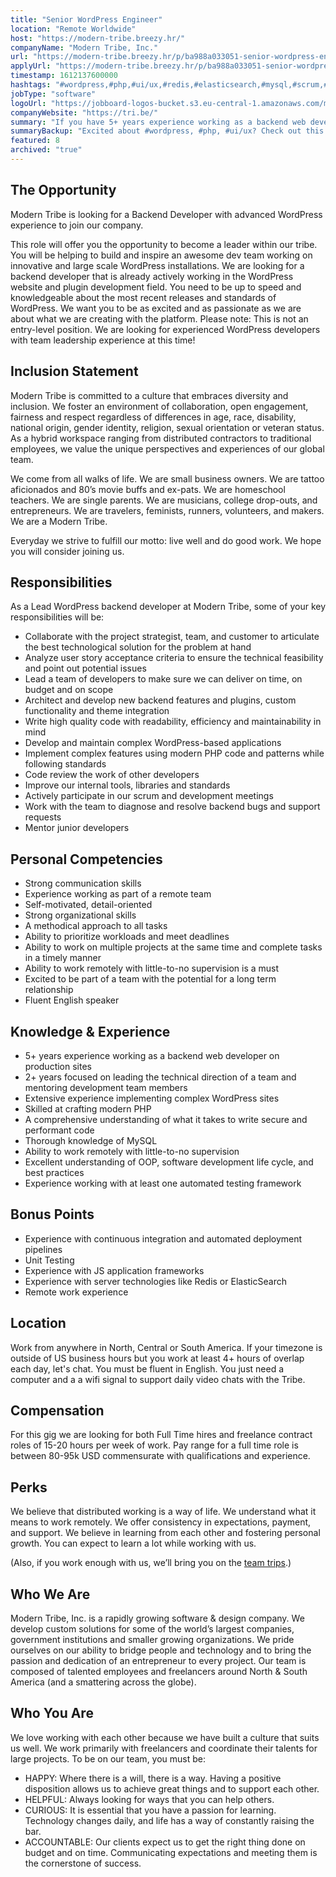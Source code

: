```yaml
---
title: "Senior WordPress Engineer"
location: "Remote Worldwide"
host: "https://modern-tribe.breezy.hr/"
companyName: "Modern Tribe, Inc."
url: "https://modern-tribe.breezy.hr/p/ba988a033051-senior-wordpress-engineer-php-development"
applyUrl: "https://modern-tribe.breezy.hr/p/ba988a033051-senior-wordpress-engineer-php-development/apply"
timestamp: 1612137600000
hashtags: "#wordpress,#php,#ui/ux,#redis,#elasticsearch,#mysql,#scrum,#office,#English"
jobType: "software"
logoUrl: "https://jobboard-logos-bucket.s3.eu-central-1.amazonaws.com/modern-tribe"
companyWebsite: "https://tri.be/"
summary: "If you have 5+ years experience working as a backend web developer on production sites, Modern Tribe has a job opening for a Senior WordPress Engineer"
summaryBackup: "Excited about #wordpress, #php, #ui/ux? Check out this job post!"
featured: 8
archived: "true"
---
```


## The Opportunity

Modern Tribe is looking for a Backend Developer with advanced WordPress experience to join our company.

This role will offer you the opportunity to become a leader within our tribe. You will be helping to build and inspire an awesome dev team working on innovative and large scale WordPress installations. We are looking for a backend developer that is already actively working in the WordPress website and plugin development field. You need to be up to speed and knowledgeable about the most recent releases and standards of WordPress. We want you to be as excited and as passionate as we are about what we are creating with the platform. Please note: This is not an entry-level position. We are looking for experienced WordPress developers with team leadership experience at this time!

## Inclusion Statement

Modern Tribe is committed to a culture that embraces diversity and inclusion. We foster an environment of collaboration, open engagement, fairness and respect regardless of differences in age, race, disability, national origin, gender identity, religion, sexual orientation or veteran status. As a hybrid workspace ranging from distributed contractors to traditional employees, we value the unique perspectives and experiences of our global team.

We come from all walks of life. We are small business owners. We are tattoo aficionados and 80’s movie buffs and ex-pats. We are homeschool teachers. We are single parents. We are musicians, college drop-outs, and entrepreneurs. We are travelers, feminists, runners, volunteers, and makers. We are a Modern Tribe.

Everyday we strive to fulfill our motto: live well and do good work. We hope you will consider joining us.

## Responsibilities

As a Lead WordPress backend developer at Modern Tribe, some of your key responsibilities will be:

*   Collaborate with the project strategist, team, and customer to articulate the best technological solution for the problem at hand
*   Analyze user story acceptance criteria to ensure the technical feasibility and point out potential issues
*   Lead a team of developers to make sure we can deliver on time, on budget and on scope
*   Architect and develop new backend features and plugins, custom functionality and theme integration
*   Write high quality code with readability, efficiency and maintainability in mind
*   Develop and maintain complex WordPress-based applications
*   Implement complex features using modern PHP code and patterns while following standards
*   Code review the work of other developers
*   Improve our internal tools, libraries and standards
*   Actively participate in our scrum and development meetings
*   Work with the team to diagnose and resolve backend bugs and support requests
*   Mentor junior developers

## Personal Competencies

*   Strong communication skills
*   Experience working as part of a remote team
*   Self-motivated, detail-oriented
*   Strong organizational skills
*   A methodical approach to all tasks
*   Ability to prioritize workloads and meet deadlines
*   Ability to work on multiple projects at the same time and complete tasks in a timely manner
*   Ability to work remotely with little-to-no supervision is a must
*   Excited to be part of a team with the potential for a long term relationship
*   Fluent English speaker

## Knowledge & Experience

*   5+ years experience working as a backend web developer on production sites
*   2+ years focused on leading the technical direction of a team and mentoring development team members
*   Extensive experience implementing complex WordPress sites
*   Skilled at crafting modern PHP
*   A comprehensive understanding of what it takes to write secure and performant code
*   Thorough knowledge of MySQL
*   Ability to work remotely with little-to-no supervision
*   Excellent understanding of OOP, software development life cycle, and best practices
*   Experience working with at least one automated testing framework

## Bonus Points

*   Experience with continuous integration and automated deployment pipelines
*   Unit Testing
*   Experience with JS application frameworks
*   Experience with server technologies like Redis or ElasticSearch
*   Remote work experience

## Location

Work from anywhere in North, Central or South America. If your timezone is outside of US business hours but you work at least 4+ hours of overlap each day, let's chat. You must be fluent in English. You just need a computer and a a wifi signal to support daily video chats with the Tribe.

## Compensation

For this gig we are looking for both Full Time hires and freelance contract roles of 15-20 hours per week of work. Pay range for a full time role is between 80-95k USD commensurate with qualifications and experience.

## Perks

We believe that distributed working is a way of life. We understand what it means to work remotely. We offer consistency in expectations, payment, and support. We believe in learning from each other and fostering personal growth. You can expect to learn a lot while working with us.

(Also, if you work enough with us, we’ll bring you on the [team trips](https://vimeo.com/254214062).)

## Who We Are

Modern Tribe, Inc. is a rapidly growing software & design company. We develop custom solutions for some of the world’s largest companies, government institutions and smaller growing organizations. We pride ourselves on our ability to bridge people and technology and to bring the passion and dedication of an entrepreneur to every project. Our team is composed of talented employees and freelancers around North & South America (and a smattering across the globe).

## Who You Are

We love working with each other because we have built a culture that suits us well. We work primarily with freelancers and coordinate their talents for large projects. To be on our team, you must be:

*   HAPPY: Where there is a will, there is a way. Having a positive disposition allows us to achieve great things and to support each other.
*   HELPFUL: Always looking for ways that you can help others.
*   CURIOUS: It is essential that you have a passion for learning. Technology changes daily, and life has a way of constantly raising the bar.
*   ACCOUNTABLE: Our clients expect us to get the right thing done on budget and on time. Communicating expectations and meeting them is the cornerstone of success.
